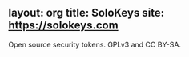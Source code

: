 layout: org
title: SoloKeys
site: https://solokeys.com
---
Open source security tokens. GPLv3 and CC BY-SA.
